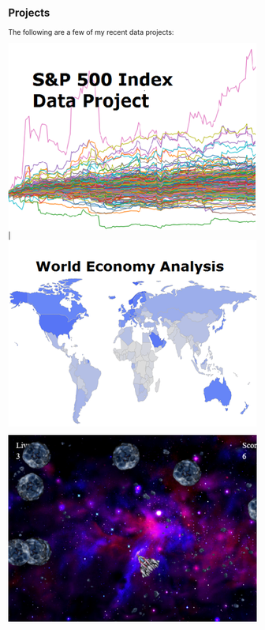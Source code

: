 ## Projects

The following are a few of my recent data projects:

[![](assets/spx500.png)](https://github.com/pearlmiumiu/spx500_data_project)|[![](assets/world.png)](https://github.com/pearlmiumiu/world_economic_data_analysis)

[![](assets/space_ship.png)](http://www.codeskulptor.org/#user42_rpXmgbVwPN_1.py)
